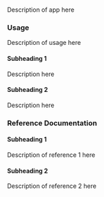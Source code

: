 # **<myApp>**
Description of app here
### **Usage**
Description of usage here
#### **Subheading 1**
Description here
#### **Subheading 2**
Description here
### **Reference Documentation**
#### **Subheading 1**
Description of reference 1 here
#### **Subheading 2**
Description of reference 2 here

